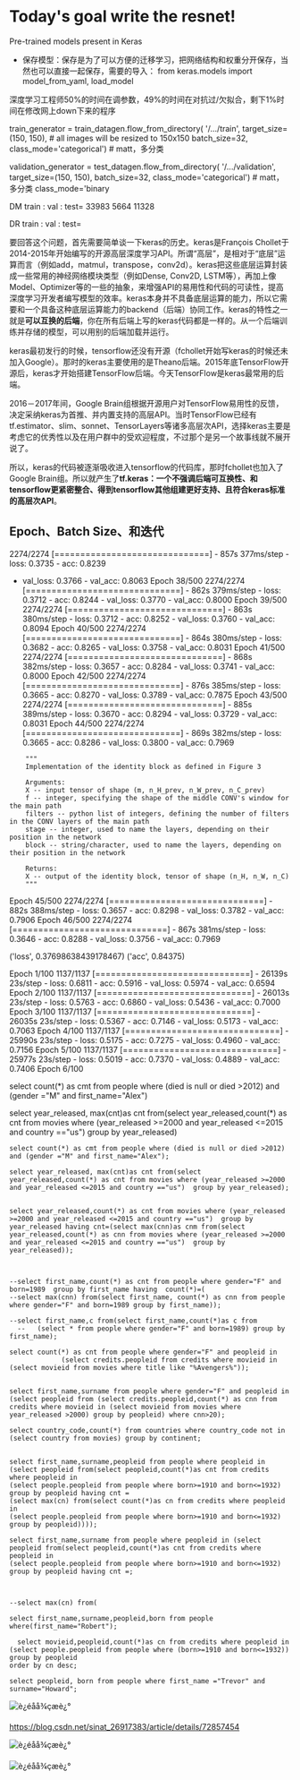 # Today's goal write the resnet!

Pre-trained models present in Keras

- 保存模型：保存是为了可以方便的迁移学习，把网络结构和权重分开保存，当然也可以直接一起保存，需要的导入： from keras.models import model_from_yaml, load_model 

深度学习工程师50%的时间在调参数，49%的时间在对抗过/欠拟合，剩下1%时间在修改网上down下来的程序





train_generator = train_datagen.flow_from_directory(
        '/.../train', 
        target_size=(150, 150),  # all images will be resized to 150x150
        batch_size=32,
        class_mode='categorical')                       # matt，多分类

validation_generator = test_datagen.flow_from_directory(
        '/.../validation',
        target_size=(150, 150),
        batch_size=32,
        class_mode='categorical')                      # matt，多分类 
        class_mode='binary



DM train : val : test= 33983  5664 11328

DR train : val : test=



要回答这个问题，首先需要简单谈一下keras的历史。keras是François Chollet于2014-2015年开始编写的开源高层深度学习API。所谓“高层”，是相对于“底层”运算而言（例如add，matmul，transpose，conv2d）。keras把这些底层运算封装成一些常用的神经网络模块类型（例如Dense, Conv2D, LSTM等），再加上像Model、Optimizer等的一些的抽象，来增强API的易用性和代码的可读性，提高深度学习开发者编写模型的效率。keras本身并不具备底层运算的能力，所以它需要和一个具备这种底层运算能力的backend（后端）协同工作。keras的特性之一就是**可以互换的后端**，你在所有后端上写的keras代码都是一样的。从一个后端训练并存储的模型，可以用别的后端加载并运行。

keras最初发行的时候，tensorflow还没有开源（fchollet开始写keras的时候还未加入Google）。那时的keras主要使用的是Theano后端。2015年底TensorFlow开源后，keras才开始搭建TensorFlow后端。今天TensorFlow是keras最常用的后端。

2016－2017年间，Google Brain组根据开源用户对TensorFlow易用性的反馈，决定采纳keras为首推、并内置支持的高层API。当时TensorFlow已经有tf.estimator、slim、sonnet、TensorLayers等诸多高层次API，选择keras主要是考虑它的优秀性以及在用户群中的受欢迎程度，不过那个是另一个故事线就不展开说了。

所以，keras的代码被逐渐吸收进入tensorflow的代码库，那时fchollet也加入了Google Brain组。所以就产生了**tf.keras：一个不强调后端可互换性、和tensorflow更紧密整合、得到tensorflow其他组建更好支持、且符合keras标准的高层次API**。



## **Epoch、Batch Size、和迭代**

2274/2274 [==============================] - 857s 377ms/step - loss: 0.3735 - acc: 0.8239 

- val_loss: 0.3766 - val_acc: 0.8063
Epoch 38/500
2274/2274 [==============================] - 862s 379ms/step - loss: 0.3712 - acc: 0.8244 - val_loss: 0.3770 - val_acc: 0.8000
Epoch 39/500
2274/2274 [==============================] - 863s 380ms/step - loss: 0.3712 - acc: 0.8252 - val_loss: 0.3760 - val_acc: 0.8094
Epoch 40/500
2274/2274 [==============================] - 864s 380ms/step - loss: 0.3682 - acc: 0.8265 - val_loss: 0.3758 - val_acc: 0.8031
Epoch 41/500
2274/2274 [==============================] - 868s 382ms/step - loss: 0.3657 - acc: 0.8284 - val_loss: 0.3741 - val_acc: 0.8000
Epoch 42/500
2274/2274 [==============================] - 876s 385ms/step - loss: 0.3665 - acc: 0.8270 - val_loss: 0.3789 - val_acc: 0.7875
Epoch 43/500
2274/2274 [==============================] - 885s 389ms/step - loss: 0.3670 - acc: 0.8294 - val_loss: 0.3729 - val_acc: 0.8031
Epoch 44/500
2274/2274 [==============================] - 869s 382ms/step - loss: 0.3665 - acc: 0.8286 - val_loss: 0.3800 - val_acc: 0.7969

```
    """
    Implementation of the identity block as defined in Figure 3
    
    Arguments:
    X -- input tensor of shape (m, n_H_prev, n_W_prev, n_C_prev)
    f -- integer, specifying the shape of the middle CONV's window for the main path
    filters -- python list of integers, defining the number of filters in the CONV layers of the main path
    stage -- integer, used to name the layers, depending on their position in the network
    block -- string/character, used to name the layers, depending on their position in the network
    
    Returns:
    X -- output of the identity block, tensor of shape (n_H, n_W, n_C)
    """
```



Epoch 45/500
2274/2274 [==============================] - 882s 388ms/step - loss: 0.3657 - acc: 0.8298 - val_loss: 0.3782 - val_acc: 0.7906
Epoch 46/500
2274/2274 [==============================] - 867s 381ms/step - loss: 0.3646 - acc: 0.8288 - val_loss: 0.3756 - val_acc: 0.7969

('loss', 0.37698638439178467)
('acc', 0.84375)









Epoch 1/100
1137/1137 [==============================] - 26139s 23s/step - loss: 0.6811 - acc: 0.5916 - val_loss: 0.5974 - val_acc: 0.6594
Epoch 2/100
1137/1137 [==============================] - 26013s 23s/step - loss: 0.5763 - acc: 0.6860 - val_loss: 0.5436 - val_acc: 0.7000
Epoch 3/100
1137/1137 [==============================] - 26035s 23s/step - loss: 0.5367 - acc: 0.7146 - val_loss: 0.5173 - val_acc: 0.7063
Epoch 4/100
1137/1137 [==============================] - 25990s 23s/step - loss: 0.5175 - acc: 0.7275 - val_loss: 0.4960 - val_acc: 0.7156
Epoch 5/100
1137/1137 [==============================] - 25977s 23s/step - loss: 0.5019 - acc: 0.7370 - val_loss: 0.4889 - val_acc: 0.7406
Epoch 6/100

select count(*) as cmt from people where (died is null or died >2012) and (gender ="M" and first_name="Alex")



select year_released, max(cnt)as cnt from(select year_released,count(*) as cnt from movies where (year_released >=2000 and year_released <=2015 and country =="us")  group by year_released)



```sqlite
select count(*) as cmt from people where (died is null or died >2012) and (gender ="M" and first_name="Alex");

select year_released, max(cnt)as cnt from(select year_released,count(*) as cnt from movies where (year_released >=2000 and year_released <=2015 and country =="us")  group by year_released);


select year_released,count(*) as cnt from movies where (year_released >=2000 and year_released <=2015 and country =="us")  group by year_released having cnt=(select max(cnn)as cnm from(select year_released,count(*) as cnn from movies where (year_released >=2000 and year_released <=2015 and country =="us")  group by year_released));



--select first_name,count(*) as cnt from people where gender="F" and born=1989  group by first_name having  count(*)=(
--select max(cnn) from(select first_name, count(*) as cnn from people where gender="F" and born=1989 group by first_name));

--select first_name,c from(select first_name,count(*)as c from
  --   (select * from people where gender="F" and born=1989) group by first_name);

select count(*) as cnt from people where gender="F" and peopleid in
             (select credits.peopleid from credits where movieid in (select movieid from movies where title like "%Avengers%"));


select first_name,surname from people where gender="F" and peopleid in
(select peopleid from (select credits.peopleid,count(*) as cnn from credits where movieid in (select movieid from movies where year_released >2000) group by peopleid) where cnn>20);

select country_code,count(*) from countries where country_code not in (select country from movies) group by continent;


select first_name,surname,peopleid from people where peopleid in (select peopleid from(select peopleid,count(*)as cnt from credits where peopleid in
(select people.peopleid from people where born>=1910 and born<=1932) group by peopleid having cnt =
(select max(cn) from(select count(*)as cn from credits where peopleid in
(select people.peopleid from people where born>=1910 and born<=1932) group by peopleid))));

select first_name,surname from people where peopleid in (select peopleid from(select peopleid,count(*)as cnt from credits where peopleid in
(select people.peopleid from people where born>=1910 and born<=1932) group by peopleid having cnt =;



--select max(cn) from(

select first_name,surname,peopleid,born from people where(first_name="Robert");

  select movieid,peopleid,count(*)as cn from credits where peopleid in
(select people.peopleid from people where (born>=1910 and born<=1932)) group by peopleid
order by cn desc;

select peopleid, born from people where first_name ="Trevor" and surname="Howard";
```

![è¿éåå¾çæè¿°](https://img-blog.csdn.net/20170604101316305?watermark/2/text/aHR0cDovL2Jsb2cuY3Nkbi5uZXQvc2luYXRfMjY5MTczODM=/font/5a6L5L2T/fontsize/400/fill/I0JBQkFCMA==/dissolve/70/gravity/SouthEast)

https://blog.csdn.net/sinat_26917383/article/details/72857454



![è¿éåå¾çæè¿°](https://img-blog.csdn.net/20170604101328219?watermark/2/text/aHR0cDovL2Jsb2cuY3Nkbi5uZXQvc2luYXRfMjY5MTczODM=/font/5a6L5L2T/fontsize/400/fill/I0JBQkFCMA==/dissolve/70/gravity/SouthEast)



![è¿éåå¾çæè¿°](https://img-blog.csdn.net/20170604101335306?watermark/2/text/aHR0cDovL2Jsb2cuY3Nkbi5uZXQvc2luYXRfMjY5MTczODM=/font/5a6L5L2T/fontsize/400/fill/I0JBQkFCMA==/dissolve/70/gravity/SouthEast)

